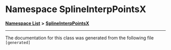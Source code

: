 

# Namespace SplineInterpPointsX



[**Namespace List**](namespaces.md) **>** [**SplineInterpPointsX**](namespaceSplineInterpPointsX.md)







































































------------------------------
The documentation for this class was generated from the following file `[generated]`

